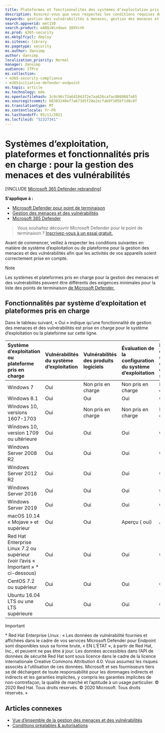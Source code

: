 ```yaml
---
title: Plateformes et fonctionnalités des systèmes d’exploitation pris en charge
description: Assurez-vous que vous respectez les conditions requises du système d’exploitation ou de la plateforme pour la gestion des menaces et des vulnérabilités, afin que les activités de tous vos appareils soient correctement prise en compte.
keywords: gestion des vulnérabilités & menaces, gestion des menaces et vulnérabilités, système d’exploitation, exigences de plateforme, conditions préalables, système d’exploitation pris en charge par Microsoft Defender pour Endpoint-tvm, Microsoft Defender pour Endpoint-tvm, systèmes d’exploitation pris en charge, plateformes pris en charge, prise en charge linux, prise en charge mac
search.appverid: met150
search.product: eADQiWindows 10XVcnh
ms.prod: m365-security
ms.mktglfcycl: deploy
ms.sitesec: library
ms.pagetype: security
ms.author: dansimp
author: dansimp
localization_priority: Normal
manager: dansimp
audience: ITPro
ms.collection:
- m365-security-compliance
- m365initiative-defender-endpoint
ms.topic: article
ms.technology: mde
ms.openlocfilehash: 3c9c96c73a6d1843f2e7aa626cafac0860887a65
ms.sourcegitcommit: 68383240ef7a673d5f28e2ecfab9f105bf1d8c8f
ms.translationtype: MT
ms.contentlocale: fr-FR
ms.lasthandoff: 05/11/2021
ms.locfileid: "52327341"
---
```

# <a name="supported-operating-systems-platforms-and-capabilities---for-threat-and-vulnerability-management"></a>Systèmes d’exploitation, plateformes et fonctionnalités pris en charge : pour la gestion des menaces et des vulnérabilités

[!INCLUDE [Microsoft 365 Defender rebranding](../../includes/microsoft-defender.md)]

**S’applique à :**

- [Microsoft Defender pour point de terminaison](https://go.microsoft.com/fwlink/?linkid=2154037)
- [Gestion des menaces et des vulnérabilités](next-gen-threat-and-vuln-mgt.md)
- [Microsoft 365 Defender](https://go.microsoft.com/fwlink/?linkid=2118804)

>Vous souhaitez découvrir Microsoft Defender pour le point de terminaison ? [Inscrivez-vous à un essai gratuit.](https://www.microsoft.com/microsoft-365/windows/microsoft-defender-atp?ocid=docs-wdatp-portaloverview-abovefoldlink)

Avant de commencer, veillez à respecter les conditions suivantes en matière de système d’exploitation ou de plateforme pour la gestion des menaces et des vulnérabilités afin que les activités de vos appareils soient correctement prise en compte.

>[!NOTE]
>Les systèmes et plateformes pris en charge pour la gestion des menaces et des vulnérabilités peuvent être différents des exigences minimales pour la liste des points de terminaison [de Microsoft Defender.](minimum-requirements.md)

## <a name="capabilities-per-supported-operating-systems-os-and-platforms"></a>Fonctionnalités par système d’exploitation et plateformes pris en charge

Dans le tableau suivant, « Oui » indique qu’une fonctionnalité de gestion des menaces et des vulnérabilités est prise en charge pour le système d’exploitation ou la plateforme sur cette ligne.

Système d’exploitation ou plateforme pris en charge | Vulnérabilités du système d’exploitation | Vulnérabilités des produits logiciels | Évaluation de la configuration du système d’exploitation | Évaluation de la configuration des contrôles de sécurité | Évaluation de la configuration du produit logiciel
:---|:---|:---|:---|:---|:---
Windows 7 | Oui | Non pris en charge | Non pris en charge | Non pris en charge | Non pris en charge
Windows 8.1 | Oui | Oui | Oui | Oui| Oui
Windows 10, versions 1607-1703 | Oui  | Non pris en charge | Non pris en charge | Non pris en charge | Non pris en charge
Windows 10, version 1709 ou ultérieure | Oui | Oui | Oui | Oui | Oui
Windows Server 2008 R2 | Oui | Oui | Oui | Oui | Oui
Windows Server 2012 R2 | Oui | Oui | Oui | Oui | Oui
Windows Server 2016 | Oui | Oui | Oui | Oui | Oui
Windows Server 2019 | Oui | Oui | Oui | Oui | Oui
macOS 10.14 « Mojave » et supérieur | Oui | Oui | Aperçu \( oui\) | Aperçu \( oui\) | Aperçu \( oui\)
Red Hat Enterprise Linux 7.2 ou supérieur (voir l’avis « Important » \* ci-dessous) | Oui | Oui | Oui | Oui | Oui
CentOS 7.2 ou supérieur | Oui | Oui | Oui | Oui | Oui
Ubuntu 16.04 LTS ou une LTS supérieure | Oui | Oui | Oui | Oui | Oui

>[!IMPORTANT]
> \* Red Hat Enterprise Linux : « Les données de vulnérabilité fournies et affichées dans le cadre de vos services Microsoft Defender pour Endpoint sont disponibles sous sa forme brute, « EN L’ÉTAT », à partir de Red Hat, Inc., et peuvent ne pas être à jour. Les données accessibles dans l’API de données de sécurité Red Hat sont sous licence dans le cadre de la licence internationale Creative Commons Attribution 4.0. Vous assumez les risques associés à l’utilisation de ces données. Microsoft et ses fournisseurs tiers se dé déchargent de toute responsabilité pour les dommages indirects et indirects et les garanties implicites, y compris les garanties implicites de non-contrefaçon, la qualité de marché et l’aptitude à un usage particulier. © 2020 Red Hat. Tous droits réservés. © 2020 Microsoft. Tous droits réservés. »

## <a name="related-articles"></a>Articles connexes

- [Vue d’ensemble de la gestion des menaces et des vulnérabilités](next-gen-threat-and-vuln-mgt.md)
- [Conditions préalables & autorisations](tvm-prerequisites.md)
